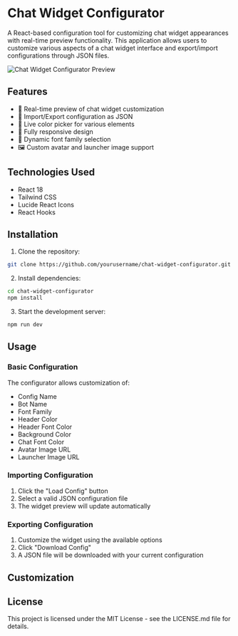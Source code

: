 # Chat Widget Configurator

A React-based configuration tool for customizing chat widget appearances with real-time preview functionality. This application allows users to customize various aspects of a chat widget interface and export/import configurations through JSON files.

![Chat Widget Configurator Preview](/api/placeholder/800/400)

## Features

- 🎨 Real-time preview of chat widget customization
- 💾 Import/Export configuration as JSON
- 🎯 Live color picker for various elements
- 📱 Fully responsive design
- 🔄 Dynamic font family selection
- 🖼️ Custom avatar and launcher image support

## Technologies Used

- React 18
- Tailwind CSS
- Lucide React Icons
- React Hooks

## Installation

1. Clone the repository:
```bash
git clone https://github.com/yourusername/chat-widget-configurator.git
```

2. Install dependencies:
```bash
cd chat-widget-configurator
npm install
```

3. Start the development server:
```bash
npm run dev
```

## Usage

### Basic Configuration

The configurator allows customization of:

- Config Name
- Bot Name
- Font Family
- Header Color
- Header Font Color
- Background Color
- Chat Font Color
- Avatar Image URL
- Launcher Image URL

### Importing Configuration

1. Click the "Load Config" button
2. Select a valid JSON configuration file
3. The widget preview will update automatically

### Exporting Configuration
1. Customize the widget using the available options
2. Click "Download Config"
3. A JSON file will be downloaded with your current configuration

## Customization
## License

This project is licensed under the MIT License - see the LICENSE.md file for details.
